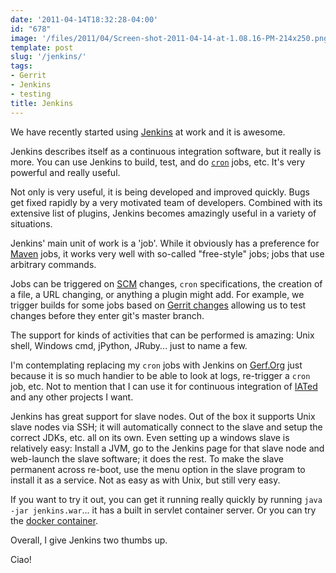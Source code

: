 ```yaml
---
date: '2011-04-14T18:32:28-04:00'
id: "678"
image: '/files/2011/04/Screen-shot-2011-04-14-at-1.08.16-PM-214x250.png'
template: post
slug: '/jenkins/'
tags:
- Gerrit
- Jenkins
- testing
title: Jenkins
---
```


We have recently started using [Jenkins](http://jenkins-ci.org/) at work and it
is awesome.

Jenkins describes itself as a continuous integration software, but it really is
more. You can use Jenkins to build, test, and do
[`cron`](http://en.wikipedia.org/wiki/Cron) jobs, etc. It's very powerful and
really useful.

Not only is very useful, it is being developed and improved quickly. Bugs get
fixed rapidly by a very motivated team of developers. Combined with its
extensive list of plugins, Jenkins becomes amazingly useful in a variety of
situations.

Jenkins' main unit of work is a 'job'. While it obviously has a preference for
[Maven](http://maven.apache.org/) jobs, it works very well with so-called
"free-style" jobs; jobs that use arbitrary commands.

Jobs can be triggered on
[SCM](http://en.wikipedia.org/wiki/Source_Code_Management) changes, `cron`
specifications, the creation of a file, a URL changing, or anything a plugin
might add. For example, we trigger builds for some jobs based on
[Gerrit changes](https://wiki.jenkins-ci.org/display/JENKINS/Gerrit+Trigger)
allowing us to test changes before they enter git's master branch.

The support for kinds of activities that can be performed is amazing: Unix
shell, Windows cmd, jPython, JRuby... just to name a few.

I'm contemplating replacing my `cron` jobs with Jenkins on
[Gerf.Org](http://gerf.org) just because it is so much handier to be able to
look at logs, re-trigger a `cron` job, etc. Not to mention that I can use it for
continuous integration of [IATed](https://github.com/docwhat/iated) and any
other projects I want.

Jenkins has great support for slave nodes. Out of the box it supports Unix slave
nodes via SSH; it will automatically connect to the slave and setup the correct
JDKs, etc. all on its own. Even setting up a windows slave is relatively easy:
Install a JVM, go to the Jenkins page for that slave node and web-launch the
slave software; it does the rest. To make the slave permanent across re-boot,
use the menu option in the slave program to install it as a service. Not as easy
as with Unix, but still very easy.

If you want to try it out, you can get it running really quickly by running
`java -jar jenkins.war`... it has a built in servlet container server. Or you
can try the [docker container](https://hub.docker.com/_/jenkins/).

Overall, I give Jenkins two thumbs up.

Ciao!
